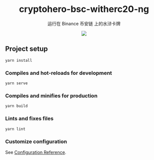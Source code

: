 <h1 align="center">cryptohero-bsc-witherc20-ng</h1>
<p align="center">运行在 Binance 币安链 上的水浒卡牌</p>
<p align="center">
<img src="https://api.netlify.com/api/v1/badges/abb0dd13-ad9f-4efc-b85d-cdfed6424866/deploy-status">
</p>

## Project setup
```
yarn install
```

### Compiles and hot-reloads for development
```
yarn serve
```

### Compiles and minifies for production
```
yarn build
```

### Lints and fixes files
```
yarn lint
```

### Customize configuration
See [Configuration Reference](https://cli.vuejs.org/config/).
